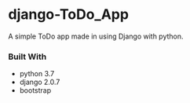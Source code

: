 # django-ToDo_App
A simple ToDo app made in using Django with python.

### Built With
* python 3.7
* django 2.0.7
* bootstrap 
